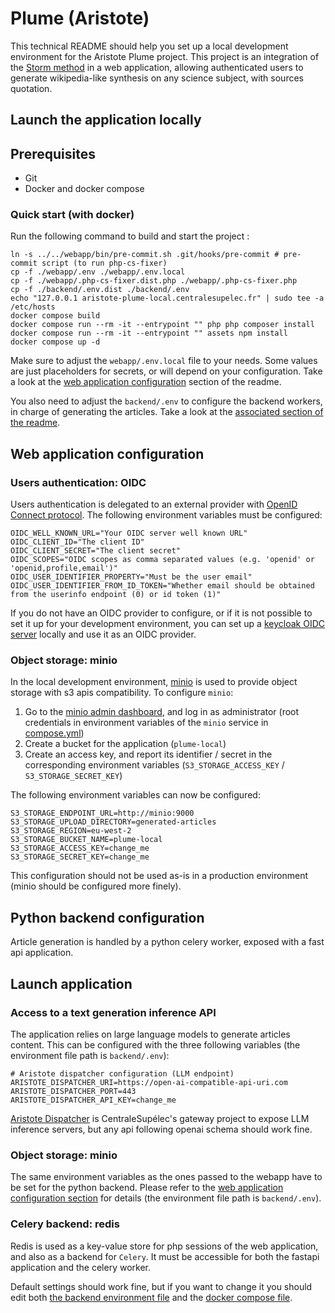# Plume (Aristote)

This technical README should help you set up a local development environment for the Aristote Plume project. This
project is an integration of the [Storm method](https://github.com/stanford-oval/storm) in a web application, allowing
authenticated users to generate wikipedia-like synthesis on any science subject, with sources quotation.

## Launch the application locally

## Prerequisites

* Git
* Docker and docker compose

### Quick start (with docker)

Run the following command to build and start the project :

```shell
ln -s ../../webapp/bin/pre-commit.sh .git/hooks/pre-commit # pre-commit script (to run php-cs-fixer)
cp -f ./webapp/.env ./webapp/.env.local
cp -f ./webapp/.php-cs-fixer.dist.php ./webapp/.php-cs-fixer.php
cp -f ./backend/.env.dist ./backend/.env
echo "127.0.0.1 aristote-plume-local.centralesupelec.fr" | sudo tee -a /etc/hosts
docker compose build
docker compose run --rm -it --entrypoint "" php php composer install
docker compose run --rm -it --entrypoint "" assets npm install
docker compose up -d
```

Make sure to adjust the `webapp/.env.local` file to your needs. Some values are just placeholders for secrets, or will
depend on your configuration. Take a look at the [web application configuration](#web-application-configuration) section
of the readme.

You also need to adjust the `backend/.env` to configure the backend workers, in charge of generating the articles. Take
a look at the [associated section of the readme](#python-backend-configuration).

## Web application configuration

### Users authentication: OIDC

Users authentication is delegated to an external provider with
[OpenID Connect protocol](https://openid.net/developers/how-connect-works/). The following environment variables must be
configured:

```dotenv
OIDC_WELL_KNOWN_URL="Your OIDC server well known URL"
OIDC_CLIENT_ID="The client ID"
OIDC_CLIENT_SECRET="The client secret"
OIDC_SCOPES="OIDC scopes as comma separated values (e.g. 'openid' or 'openid,profile,email')"
OIDC_USER_IDENTIFIER_PROPERTY="Must be the user email"
OIDC_USER_IDENTIFIER_FROM_ID_TOKEN="Whether email should be obtained from the userinfo endpoint (0) or id token (1)"
```

If you do not have an OIDC provider to configure, or if it is not possible to set it up for your development
environment, you can set up a
[keycloak OIDC server](https://www.keycloak.org/docs/latest/server_admin/#con-oidc_server_administration_guide) locally
and use it as an OIDC provider.

[//]: # (TODO: add more documentation on how to setup keycloak locally + add keycloak to docker compose file.)

### Object storage: minio

In the local development environment, [minio](https://min.io/docs/minio/container/index.html) is used to provide object
storage with s3 apis compatibility. To configure `minio`:

1. Go to the [minio admin dashboard](http://localhost:9091), and log in as administrator (root credentials in
   environment variables of the `minio` service in [compose.yml](compose.yml))
2. Create a bucket for the application (`plume-local`)
3. Create an access key, and report its identifier / secret in the corresponding environment variables
   (`S3_STORAGE_ACCESS_KEY` / `S3_STORAGE_SECRET_KEY`)

The following environment variables can now be configured:

```dotenv
S3_STORAGE_ENDPOINT_URL=http://minio:9000
S3_STORAGE_UPLOAD_DIRECTORY=generated-articles
S3_STORAGE_REGION=eu-west-2
S3_STORAGE_BUCKET_NAME=plume-local
S3_STORAGE_ACCESS_KEY=change_me
S3_STORAGE_SECRET_KEY=change_me
```

This configuration should not be used as-is in a production environment (minio should be configured more finely).

## Python backend configuration

Article generation is handled by a python celery worker, exposed with a fast api application.

## Launch application

### Access to a text generation inference API

The application relies on large language models to generate articles content. This can be configured with the three
following variables (the environment file path is `backend/.env`):

```shell
# Aristote dispatcher configuration (LLM endpoint)
ARISTOTE_DISPATCHER_URI=https://open-ai-compatible-api-uri.com
ARISTOTE_DISPATCHER_PORT=443
ARISTOTE_DISPATCHER_API_KEY=change_me
```

[Aristote Dispatcher](https://github.com/CentraleSupelec/aristote-dispatcher) is CentraleSupélec's gateway project to
expose LLM inference servers, but any api following openai schema should work fine.

### Object storage: minio

The same environment variables as the ones passed to the webapp have to be set for the python backend. Please refer to
the [web application configuration section](#object-storage-minio) for details (the environment file path is
`backend/.env`).

### Celery backend: redis

Redis is used as a key-value store for php sessions of the web application, and also as a backend for `Celery`. It must
be accessible for both the fastapi application and the celery worker.

Default settings should work fine, but if you want to change it you should edit both
[the backend environment file](./backend/.env) and the [docker compose file](./compose.yml).
